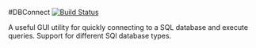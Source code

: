 #DBConnect
[![Build Status](https://travis-ci.org/yxbh/DBConnect.svg?branch=master)](https://travis-ci.org/yxbh/DBConnect)

A useful GUI utility for quickly connecting to a SQL database and execute queries. Support for different SQl database types.
